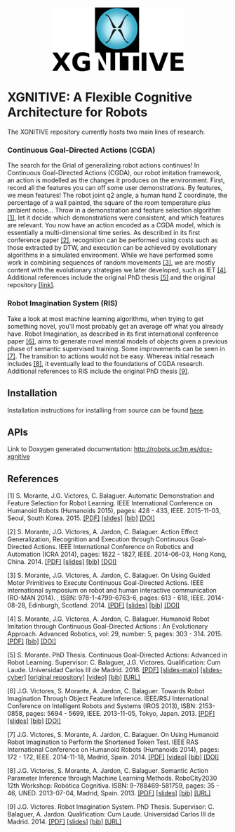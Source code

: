 <p align="center">
  <img src="doc/fig/xgnitive-400px_v2.png" alt="XGNITIVE logo" width="300"/>
</p>

# XGNITIVE: A Flexible Cognitive Architecture for Robots

The XGNITIVE repository currently hosts two main lines of research:

### Continuous Goal-Directed Actions (CGDA)
The search for the Grial of generalizing robot actions continues! In Continuous Goal-Directed Actions (CGDA), our robot imitation framework, an action is modelled as the changes it produces on the environment. First, record all the features you can off some user demonstrations. By features, we mean features! The robot joint q2 angle, a human hand Z coordinate, the percentage of a wall painted, the square of the room temperature plus ambient noise... Throw in a demonstration and feature selection algorithm [[1]](#1), let it decide which demonstrations were consistent, and which features are relevant. You now have an action encoded as a CGDA model, which is essentially a multi-dimensional time series. As described in its first conference paper [[2]](#2), recognition can be performed using costs such as those extracted by DTW, and execution can be achieved by evolutionary algorithms in a simulated environment. While we have performed some work in combining sequences of random movements [[3]](#3), we are mostly content with the evolutionary strategies we later developed, such as IET [[4]](#4). Additional references include the original PhD thesis [[5]](#5) and the original repository [[link]](https://github.com/smorante/continuous-goal-directed-actions).

### Robot Imagination System (RIS)
Take a look at most machine learning algorithms, when trying to get something novel, you'll most probably get an average off what you already have. Robot Imagination, as described in its first international conference paper [[6]](#6), aims to generate novel mental models of objects given a previous phase of semantic supervised training. Some improvements can be seen in [[7]](#7). The transition to actions would not be easy. Whereas initial reseach includes [[8]](#8), it eventually lead to the foundations of CGDA research. Additional references to RIS include the original PhD thesis [[9]](#9).

## Installation
Installation instructions for installing from source can be found [here](https://github.com/roboticslab-uc3m/xgnitive/blob/develop/doc/xgnitive_install.md).

## APIs

Link to Doxygen generated documentation: http://robots.uc3m.es/dox-xgnitive

## References
<a id="1">[1]</a> S. Morante, J.G. Victores, C. Balaguer. Automatic Demonstration and Feature Selection for Robot Learning. IEEE International Conference on Humanoid Robots (Humanoids 2015), pages: 428 - 433, IEEE. 2015-11-03, Seoul, South Korea. 2015. [[PDF]](http://roboticslab.uc3m.es/roboticslab/sites/default/files/morante2015automatic-preprint.pdf)  [[slides]](http://www.slideshare.net/JuanGVictores/morante2015automaticpresentation) [[bib]](doc/bib/morante2015automatic.bib) [[DOI]](http://dx.doi.org/10.1109/HUMANOIDS.2015.7363569)

<a id="2">[2]</a> S. Morante, J.G. Victores, A. Jardon, C. Balaguer. Action Effect Generalization, Recognition and Execution through Continuous Goal-Directed Actions. IEEE International Conference on Robotics and Automation (ICRA 2014), pages: 1822 - 1827, IEEE. 2014-06-03, Hong Kong, China. 2014. [[PDF]](http://roboticslab.uc3m.es/roboticslab/sites/default/files/Morante%20et%20al.%20-%202014%20-%20Action%20Effect%20Generalization,%20Recognition%20and%20Execution%20through%20Continuous%20Goal-Directed%20Actions.pdf) [[slides]](http://www.slideshare.net/JuanGVictores/morante2014actionpresentation) [[bib]](doc/bib/morante2014action.bib) [[DOI]](http://dx.doi.org/10.1109/ICRA.2014.6907098)

<a id="3">[3]</a> S. Morante, J.G. Victores, A. Jardon, C. Balaguer. On Using Guided Motor Primitives to Execute Continuous Goal-Directed Actions. IEEE international symposium on robot and human interactive communication (RO-MAN 2014). , ISBN: 978-1-4799-6763-6, pages: 613 - 618, IEEE. 2014-08-28, Edinburgh, Scotland. 2014. [[PDF]](http://roboticslab.uc3m.es/roboticslab/sites/default/files/morante2014on-preprint.pdf) [[slides]](http://www.slideshare.net/JuanGVictores/morante2014onpresentation) [[bib]](doc/bib/morante2014on.bib) [[DOI]](http://dx.doi.org/10.1109/ROMAN.2014.6926320)

<a id="4">[4]</a> S. Morante, J.G. Victores, A. Jardon, C. Balaguer. Humanoid Robot Imitation through Continuous Goal-Directed Actions : An Evolutionary Approach. Advanced Robotics, vol: 29, number: 5, pages: 303 - 314. 2015. [[PDF]](http://roboticslab.uc3m.es/roboticslab/sites/default/files/morante2015humanoid-preprint.pdf) [[bib]](doc/bib/morante2015humanoid.bib) [[DOI]](http://dx.doi.org/10.1080/01691864.2014.964314)

<a id="5">[5]</a> S. Morante. PhD Thesis. Continuous Goal-Directed Actions: Advanced in Robot Learning. Supervisor: C. Balaguer, J.G. Victores. Qualification: Cum Laude. Universidad Carlos III de Madrid. 2016. [[PDF]](https://github.com/smorante/continuous-goal-directed-actions/raw/master/thesis/report/phd_thesis.pdf) [[slides-main]](https://github.com/smorante/continuous-goal-directed-actions/raw/master/thesis/defense/smorante_thesis_main.pdf) [[slides-cyber]](https://github.com/smorante/continuous-goal-directed-actions/raw/master/thesis/defense/smorante_thesis_cyber.pdf) [[original repository]](https://github.com/smorante/continuous-goal-directed-actions) [[video]](http://www.dailymotion.com/video/x3w7qw0_defensa-tesis-doctoral-uc3m-santiago-morante_tech) [[bib]](doc/bib/morante2016phd.bib) [[URL]](http://hdl.handle.net/10016/23459)

<a id="6">[6]</a>  J.G. Victores, S. Morante, A. Jardon, C. Balaguer. Towards Robot Imagination Through Object Feature Inference. IEEE/RSJ International Conference on Intelligent Robots and Systems (IROS 2013), ISBN: 2153-0858, pages: 5694 - 5699, IEEE. 2013-11-05, Tokyo, Japan. 2013. [[PDF]](http://roboticslab.uc3m.es/roboticslab/sites/default/files/Victores%20et%20al.%20-%202013%20-%20Towards%20Robot%20Imagination%20Through%20Object%20Feature%20Inference.pdf) [[slides]](http://www.slideshare.net/JuanGVictores/victores2013towardspresentation) [[bib]](doc/bib/victores2013towards.bib) [[DOI]](http://dx.doi.org/10.1109/IROS.2013.6697181)

<a id="7">[7]</a>  J.G. Victores, S. Morante, A. Jardon, C. Balaguer. On Using Humanoid Robot Imagination to Perform the Shortened Token Test. IEEE RAS International Conference on Humanoid Robots (Humanoids 2014), pages: 172 - 172, IEEE. 2014-11-18, Madrid, Spain. 2014. [[PDF]](http://roboticslab.uc3m.es/roboticslab/sites/default/files/victores2014on-preprint.pdf) [[video]](https://youtu.be/KFHFW9dJfzA) [[bib]](doc/bib/victores2014on.bib) [[DOI]](http://dx.doi.org/10.1109/HUMANOIDS.2014.7041355)

<a id="8">[8]</a> J.G. Victores, S. Morante, A. Jardon, C. Balaguer. Semantic Action Parameter Inference through Machine Learning Methods. RoboCity2030 12th Workshop: Robótica Cognitiva. ISBN: 9-788469-581759, pages: 35 - 46, UNED. 2013-07-04, Madrid, Spain. 2013. [[PDF]](http://roboticslab.uc3m.es/roboticslab/sites/default/files/Victores%20et%20al.%20-%202013%20-%20Semantic%20Action%20Parameter%20Inference%20through%20Machine%20Learning%20Methods.pdf) [[slides]](www.slideshare.net/JuanGVictores/victores2013semanticpresentation) [[bib]](doc/bib/victores2013semantic.bib) [[URL]](https://www.researchgate.net/publication/269631454_Semantic_Action_Parameter_Inference_through_Machine_Learning_Methods)

<a id="9">[9]</a>  J.G. Victores. Robot Imagination System. PhD Thesis. Supervisor: C. Balaguer, A. Jardon. Qualification: Cum Laude. Universidad Carlos III de Madrid. 2014. [[PDF]](http://roboticslab.uc3m.es/roboticslab/sites/default/files/victores2014thesis.pdf) [[slides]](http://www.slideshare.net/JuanGVictores/victores2014thesispresentation) [[bib]](doc/bib/victores2014phd.bib) [[URL]](http://e-archivo.uc3m.es/handle/10016/19834)

<!-- [![xgnitive Homepage](https://img.shields.io/badge/xgnitive--orange.svg)](http://robots.uc3m.es/dox-xgnitive) [![Latest Release](https://img.shields.io/github/tag/roboticslab-uc3m/xgnitive.svg?label=Latest Release)](https://github.com/roboticslab-uc3m/xgnitive/tags) -->

